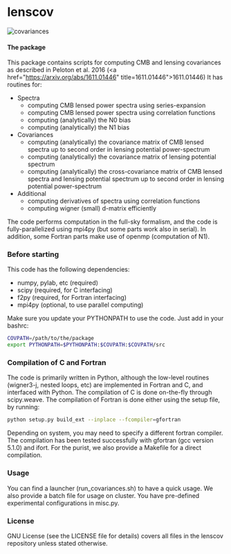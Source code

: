 lenscov
==
<img src = "covariances_phixCMB_triangle_MV_CMB-S4.pdf" title = "Covariances" alt = "covariances">

#### The package
This package contains scripts for computing CMB and lensing covariances
as described in Peloton et al. 2016 (<a href="https://arxiv.org/abs/1611.01446" title=1611.01446">1611.01446</a>)
It has routines for:
* Spectra
    * computing CMB lensed power spectra using series-expansion
    * computing CMB lensed power spectra using correlation functions
    * computing (analytically) the N0 bias
    * computing (analytically) the N1 bias
* Covariances
    * computing (analytically) the covariance matrix of
      CMB lensed spectra up to second order in lensing potential power-spectrum
    * computing (analytically) the covariance matrix of
      lensing potential spectrum
    * computing (analytically) the cross-covariance matrix of
      CMB lensed spectra and lensing potential spectrum up to
      second order in lensing potential power-spectrum
* Additional
    * computing derivatives of spectra using correlation functions
    * computing wigner (small) d-matrix efficiently

The code performs computation in the full-sky formalism, and
the code is fully-parallelized using mpi4py (but some parts work also in serial).
In addition, some Fortran parts make use of openmp (computation of N1).

### Before starting
This code has the following dependencies:
* numpy, pylab, etc (required)
* scipy (required, for C interfacing)
* f2py (required, for Fortran interfacing)
* mpi4py (optional, to use parallel computing)

Make sure you update your PYTHONPATH to use the code.
Just add in your bashrc:
```bash
COVPATH=/path/to/the/package
export PYTHONPATH=$PYTHONPATH:$COVPATH:$COVPATH/src
```

### Compilation of C and Fortran
The code is primarily written in Python, although the low-level routines
(wigner3-j, nested loops, etc) are implemented in Fortran and C,
and interfaced with Python. The compilation of C is done on-the-fly
through scipy.weave. The compilation of Fortran is done either using the
setup file, by running:
```bash
python setup.py build_ext --inplace --fcompiler=gfortran
```
Depending on system, you may need to specify a different fortran compiler.
The compilation has been tested successfully with gfortran (gcc version 5.1.0) and ifort.
For the purist, we also provide a Makefile for a direct compilation.

### Usage
You can find a launcher (run_covariances.sh) to have a quick usage.
We also provide a batch file for usage on cluster.
You have pre-defined experimental configurations in misc.py.

### License
GNU License (see the LICENSE file for details) covers all files
in the lenscov repository unless stated otherwise.
